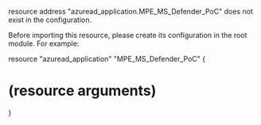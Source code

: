 resource address "azuread_application.MPE_MS_Defender_PoC" does not exist in the configuration.

Before importing this resource, please create its configuration in the root module. For example:

resource "azuread_application" "MPE_MS_Defender_PoC" {
  # (resource arguments)
}
